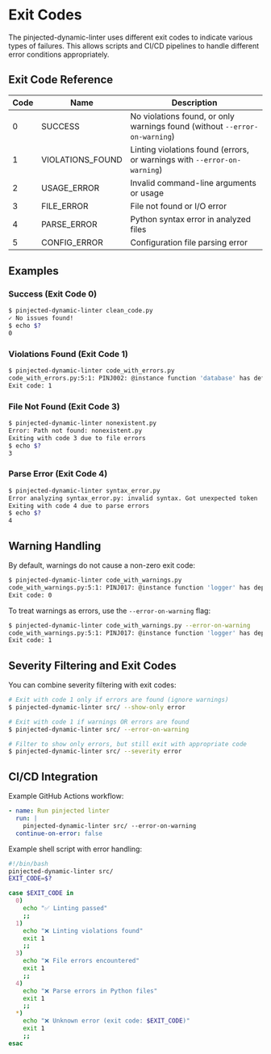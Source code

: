 # Exit Codes

The pinjected-dynamic-linter uses different exit codes to indicate various types of failures. This allows scripts and CI/CD pipelines to handle different error conditions appropriately.

## Exit Code Reference

| Code | Name | Description |
|------|------|-------------|
| 0 | SUCCESS | No violations found, or only warnings found (without `--error-on-warning`) |
| 1 | VIOLATIONS_FOUND | Linting violations found (errors, or warnings with `--error-on-warning`) |
| 2 | USAGE_ERROR | Invalid command-line arguments or usage |
| 3 | FILE_ERROR | File not found or I/O error |
| 4 | PARSE_ERROR | Python syntax error in analyzed files |
| 5 | CONFIG_ERROR | Configuration file parsing error |

## Examples

### Success (Exit Code 0)
```bash
$ pinjected-dynamic-linter clean_code.py
✓ No issues found!
$ echo $?
0
```

### Violations Found (Exit Code 1)
```bash
$ pinjected-dynamic-linter code_with_errors.py
code_with_errors.py:5:1: PINJ002: @instance function 'database' has default arguments
Exit code: 1
```

### File Not Found (Exit Code 3)
```bash
$ pinjected-dynamic-linter nonexistent.py
Error: Path not found: nonexistent.py
Exiting with code 3 due to file errors
$ echo $?
3
```

### Parse Error (Exit Code 4)
```bash
$ pinjected-dynamic-linter syntax_error.py
Error analyzing syntax_error.py: invalid syntax. Got unexpected token '(' at byte offset 61
Exiting with code 4 due to parse errors
$ echo $?
4
```

## Warning Handling

By default, warnings do not cause a non-zero exit code:

```bash
$ pinjected-dynamic-linter code_with_warnings.py
code_with_warnings.py:5:1: PINJ017: @instance function 'logger' has dependencies without type annotations
Exit code: 0
```

To treat warnings as errors, use the `--error-on-warning` flag:

```bash
$ pinjected-dynamic-linter code_with_warnings.py --error-on-warning
code_with_warnings.py:5:1: PINJ017: @instance function 'logger' has dependencies without type annotations
Exit code: 1
```

## Severity Filtering and Exit Codes

You can combine severity filtering with exit codes:

```bash
# Exit with code 1 only if errors are found (ignore warnings)
$ pinjected-dynamic-linter src/ --show-only error

# Exit with code 1 if warnings OR errors are found
$ pinjected-dynamic-linter src/ --error-on-warning

# Filter to show only errors, but still exit with appropriate code
$ pinjected-dynamic-linter src/ --severity error
```

## CI/CD Integration

Example GitHub Actions workflow:

```yaml
- name: Run pinjected linter
  run: |
    pinjected-dynamic-linter src/ --error-on-warning
  continue-on-error: false
```

Example shell script with error handling:

```bash
#!/bin/bash
pinjected-dynamic-linter src/
EXIT_CODE=$?

case $EXIT_CODE in
  0)
    echo "✅ Linting passed"
    ;;
  1)
    echo "❌ Linting violations found"
    exit 1
    ;;
  3)
    echo "❌ File errors encountered"
    exit 1
    ;;
  4)
    echo "❌ Parse errors in Python files"
    exit 1
    ;;
  *)
    echo "❌ Unknown error (exit code: $EXIT_CODE)"
    exit 1
    ;;
esac
```